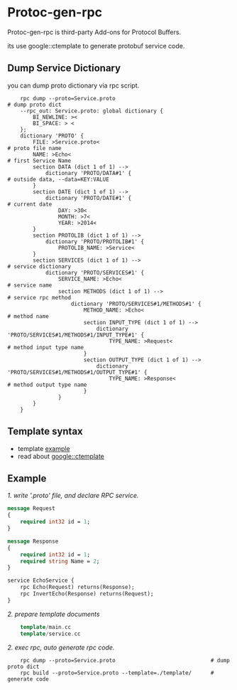# Protoc-gen-rpc
  Protoc-gen-rpc is third-party Add-ons for Protocol Buffers. 
  
  its use google::ctemplate to generate protobuf service code.

## Dump Service Dictionary ##
  you can dump proto dictionary via rpc script.
```shell
	rpc dump --proto=Service.proto															# dump proto dict
	--rpc_out: Service.proto: global dictionary {
		BI_NEWLINE: ><
		BI_SPACE: > <
	};
	dictionary 'PROTO' {
		FILE: >Service.proto<																# proto file name
		NAME: >Echo<																		# first Service Name
		section DATA (dict 1 of 1) -->
			dictionary 'PROTO/DATA#1' {														# outside data, --data=KEY:VALUE
		}
		section DATE (dict 1 of 1) -->
			dictionary 'PROTO/DATE#1' {														# current date
				DAY: >30<
				MONTH: >7<
				YEAR: >2014<
		}
		section PROTOLIB (dict 1 of 1) -->
			dictionary 'PROTO/PROTOLIB#1' {
				PROTOLIB_NAME: >Service<
		}
		section SERVICES (dict 1 of 1) -->													# service dictionary
			dictionary 'PROTO/SERVICES#1' {
				SERVICE_NAME: >Echo<														# service name
				section METHODS (dict 1 of 1) -->											# service rpc method
					dictionary 'PROTO/SERVICES#1/METHODS#1' {
						METHOD_NAME: >Echo<													# method name
						section INPUT_TYPE (dict 1 of 1) -->
							dictionary 'PROTO/SERVICES#1/METHODS#1/INPUT_TYPE#1' {
								TYPE_NAME: >Request<										# method input type name
						}
						section OUTPUT_TYPE (dict 1 of 1) -->
							dictionary 'PROTO/SERVICES#1/METHODS#1/OUTPUT_TYPE#1' {
								TYPE_NAME: >Response<										# method output type name
						}
				}
		}
	}
```

## Template syntax ##
  * template [example][1]
  * read about [google::ctemplate][2]


## Example ##
*1. write '.proto' file, and declare RPC service.*
```proto
message Request
{
	required int32 id = 1;
}

message Response
{
	required int32 id = 1;
	required string Name = 2;
}

service EchoService {
	rpc Echo(Request) returns(Response);
	rpc InvertEcho(Response) returns(Request);
}
```

*2. prepare template documents*
```c++
	template/main.cc
	template/service.cc
```

*2. exec rpc, auto generate rpc code.*
```shell
	rpc dump --proto=Service.proto								# dump proto dict
	rpc build --proto=Service.proto --template=./template/		# generate code
```

  [1]: https://github.com/NickeyWoo/protoc-gen-rpc/tree/master/example
  [2]: https://code.google.com/p/ctemplate/


